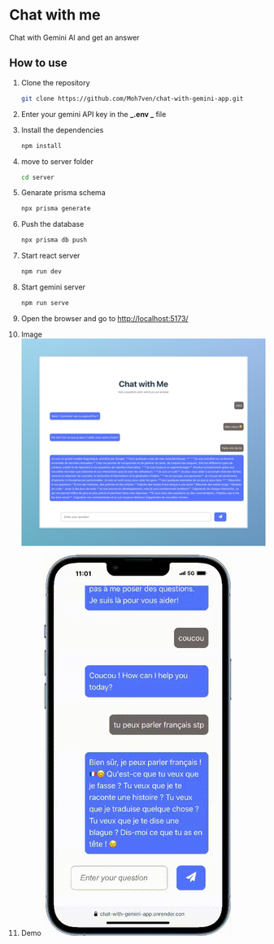 # Chat with me

Chat with Gemini AI and get an answer

## How to use

1. Clone the repository

   ```bash
   git clone https://github.com/Moh7ven/chat-with-gemini-app.git
   ```

2. Enter your gemini API key in the **_.env _** file

3. Install the dependencies

   ```bash
   npm install
   ```

4. move to server folder

   ```bash
   cd server
   ```

5. Genarate prisma schema

   ```bash
   npx prisma generate
   ```

6. Push the database

   ```bash
   npx prisma db push
   ```

7. Start react server

   ```bash
   npm run dev
   ```

8. Start gemini server

   ```bash
   npm run serve
   ```

9. Open the browser and go to [http://localhost:5173/](http://localhost:5173/)

10. Image
    ![gemini](./public/demo.jpeg)

11. Demo
   ![demo](./public/demo.gif)
